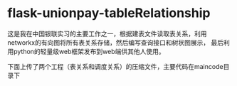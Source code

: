 # flask-unionpay-tableRelationship

这是我在中国银联实习的主要工作之一，根据建表文件读取表关系，利用networkx的有向图将所有表关系存储，然后编写查询接口和树状图展示，
最后利用python的轻量级web框架发布到web端供其他人使用。

下面上传了两个工程（表关系和调度关系）的压缩文件，主要代码在maincode目录下
